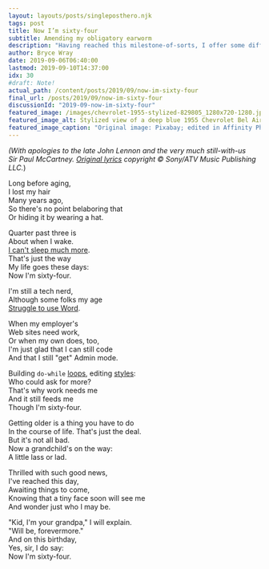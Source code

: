 ```yaml
---
layout: layouts/posts/singleposthero.njk
tags: post
title: Now I’m sixty-four
subtitle: Amending my obligatory earworm
description: "Having reached this milestone-of-sorts, I offer some different wording for a Lennon/McCartney classic that suits me today."
author: Bryce Wray
date: 2019-09-06T06:40:00
lastmod: 2019-09-10T14:37:00
idx: 30
#draft: Note!
actual_path: /content/posts/2019/09/now-im-sixty-four
final_url: /posts/2019/09/now-im-sixty-four
discussionId: "2019-09-now-im-sixty-four"
featured_image: /images/chevrolet-1955-stylized-829805_1280x720-1280.jpg
featured_image_alt: Stylized view of a deep blue 1955 Chevrolet Bel Air two-door automobile
featured_image_caption: "Original image: Pixabay; edited in Affinity Photo" # quotation marks to allow colon
---
```


*(With apologies to the late John&nbsp;Lennon and the very much still-with-us Sir&nbsp;Paul&nbsp;McCartney. [Original lyrics](https://en.wikipedia.org/wiki/When_I'm_Sixty-Four) copyright &copy; Sony/ATV Music Publishing LLC.*)

Long before aging,  
I lost my hair  
Many years ago,  
So there's no point belaboring that  
Or hiding it by wearing a hat.

Quarter past three is  
About when I wake.  
[I can't sleep much more](https://www.sleepfoundation.org/articles/aging-and-sleep).  
That's just the way  
My life goes these days:  
Now I'm sixty-four.

I'm still a tech nerd,  
Although some folks my age  
[Struggle to use Word](https://www.dummies.com/software/microsoft-office/office-2019-for-seniors-for-dummies-cheat-sheet/).

When my employer's  
Web sites need work,  
Or when my own does, too,  
I'm just glad that I can still code  
And that I still "get" Admin mode.

Building `do-while` [loops](https://developer.mozilla.org/en-US/docs/Web/JavaScript/Reference/Statements/do...while), editing [styles](https://developer.mozilla.org/en-US/docs/Web/CSS):  
Who could ask for more?  
That's why work needs me  
And it still feeds me  
Though I'm sixty-four.

Getting older is a thing you have to do  
In the course of life. That's just the deal.  
But it's not all bad.  
Now a grandchild's on the way:  
A little lass or lad.

Thrilled with such good news,  
I've reached this day,  
Awaiting things to come,   
Knowing that a tiny face soon will see me  
And wonder just who I may be.

"Kid, I'm your grandpa," I will explain.  
"Will be, forevermore."  
And on this birthday,  
Yes, sir, I do say:  
Now I'm sixty-four.